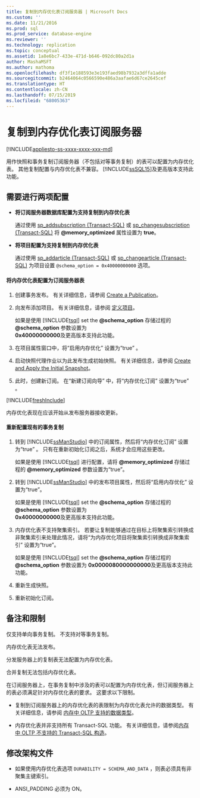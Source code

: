 ```yaml
---
title: 复制到内存优化表订阅服务器 | Microsoft Docs
ms.custom: ''
ms.date: 11/21/2016
ms.prod: sql
ms.prod_service: database-engine
ms.reviewer: ''
ms.technology: replication
ms.topic: conceptual
ms.assetid: 1a8e6bc7-433e-471d-b646-092dc80a2d1a
author: MashaMSFT
ms.author: mathoma
ms.openlocfilehash: df3f1e188593e3e193faed98b7932a3dffa1adde
ms.sourcegitcommit: b2464064c0566590e486a3aafae6d67ce2645cef
ms.translationtype: HT
ms.contentlocale: zh-CN
ms.lasthandoff: 07/15/2019
ms.locfileid: "68005363"
---
```

# <a name="replication-to-memory-optimized-table-subscribers"></a>复制到内存优化表订阅服务器
[!INCLUDE[appliesto-ss-xxxx-xxxx-xxx-md](../../includes/appliesto-ss-xxxx-xxxx-xxx-md.md)]

  用作快照和事务复制订阅服务器（不包括对等事务复制）的表可以配置为内存优化表。 其他复制配置与内存优化表不兼容。 [!INCLUDE[ssSQL15](../../includes/sssql15-md.md)]及更高版本支持此功能。  
  
## <a name="two-configurations-are-required"></a>需要进行两项配置  
  
-   **将订阅服务器数据库配置为支持复制到内存优化表**  
  
     通过使用 [sp_addsubscription (Transact-SQL)](../../relational-databases/system-stored-procedures/sp-addsubscription-transact-sql.md) 或 [sp_changesubscription (Transact-SQL)](../../relational-databases/system-stored-procedures/sp-changesubscription-transact-sql.md) 将 **@memory_optimized** 属性设置为 **true**。  
  
-   **将项目配置为支持复制到内存优化表**  
  
     通过使用 [sp_addarticle (Transact-SQL)](../../relational-databases/system-stored-procedures/sp-addarticle-transact-sql.md) 或 [sp_changearticle (Transact-SQL)](../../relational-databases/system-stored-procedures/sp-changearticle-transact-sql.md) 为项目设置 `@schema_option = 0x40000000000` 选项。  
  
#### <a name="to-configure-a-memory-optimized-table-as-a-subscriber"></a>将内存优化表配置为订阅服务器表  
  
1.  创建事务发布。 有关详细信息，请参阅 [Create a Publication](../../relational-databases/replication/publish/create-a-publication.md)。  
  
2.  向发布添加项目。 有关详细信息，请参阅 [定义项目](../../relational-databases/replication/publish/define-an-article.md)。  
  
     如果是使用 [!INCLUDE[tsql](../../includes/tsql-md.md)] set the **@schema_option** 存储过程的 **@schema_option** 参数设置为   
    **0x40000000000**及更高版本支持此功能。  
  
3.  在项目属性窗口中，将“启用内存优化”  设置为“true”  。  
  
4.  启动快照代理作业以为此发布生成初始快照。 有关详细信息，请参阅 [Create and Apply the Initial Snapshot](../../relational-databases/replication/create-and-apply-the-initial-snapshot.md)。  
  
5.  此时，创建新订阅。 在“新建订阅向导”  中，将“内存优化订阅”  设置为“true”  。  

[!INCLUDE[freshInclude](../../includes/paragraph-content/fresh-note-steps-feedback.md)]

 内存优化表现在应该开始从发布服务器接收更新。  
  
#### <a name="reconfigure-an-existing-transaction-replication"></a>重新配置现有的事务复制  
  
1.  转到 [!INCLUDE[ssManStudio](../../includes/ssmanstudio-md.md)] 中的订阅属性，然后将“内存优化订阅”  设置为“true”  。 只有在重新初始化订阅之后，系统才会应用这些更改。  
  
     如果是使用 [!INCLUDE[tsql](../../includes/tsql-md.md)] 进行配置，请将 **@memory_optimized** 存储过程的 **@memory_optimized** 参数设置为“true”。  
  
2.  转到 [!INCLUDE[ssManStudio](../../includes/ssmanstudio-md.md)] 中的发布项目属性，然后将“启用内存优化”  设置为“true”。  
  
     如果是使用 [!INCLUDE[tsql](../../includes/tsql-md.md)] set the **@schema_option** 存储过程的 **@schema_option** 参数设置为   
    **0x40000000000**及更高版本支持此功能。  
  
3.  内存优化表不支持聚集索引。 若要让复制能够通过在目标上将聚集索引转换成非聚集索引来处理此情况，请将“为内存优化项目将聚集索引转换成非聚集索引”  设置为“true”。  
  
     如果是使用 [!INCLUDE[tsql](../../includes/tsql-md.md)] set the **@schema_option** 存储过程的 **@schema_option** 参数设置为  **0x0000080000000000**及更高版本支持此功能。  
  
4.  重新生成快照。  
  
5.  重新初始化订阅。  
  
## <a name="remarks-and-restrictions"></a>备注和限制  
 仅支持单向事务复制。 不支持对等事务复制。  
  
 内存优化表无法发布。  
  
 分发服务器上的复制表无法配置为内存优化表。  
  
 合并复制无法包括内存优化表。  
  
 在订阅服务器上，在事务复制中涉及的表可以配置为内存优化表，但订阅服务器上的表必须满足针对内存优化表的要求。 这要求以下限制。  
 
-   复制到订阅服务器上的内存优化表的表限制为内存优化表允许的数据类型。 有关详细信息，请参阅 [内存中 OLTP 支持的数据类型](../../relational-databases/in-memory-oltp/supported-data-types-for-in-memory-oltp.md)。  
  
-   内存优化表并非支持所有 Transact-SQL 功能。 有关详细信息，请参阅[内存中 OLTP 不支持的 Transact-SQL 构造](../../relational-databases/in-memory-oltp/transact-sql-constructs-not-supported-by-in-memory-oltp.md)。  
  
##  <a name="Schema"></a> 修改架构文件  
  
-   如果使用内存优化表选项 `DURABILITY = SCHEMA_AND_DATA` ，则表必须具有非聚集主键索引。  
  
-   ANSI_PADDING 必须为 ON。  
  
  
  
